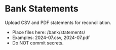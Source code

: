 # Bank Statements

Upload CSV and PDF statements for reconciliation.

- Place files here: /bank/statements/
- Examples: 2024-07.csv, 2024-07.pdf
- Do NOT commit secrets.
